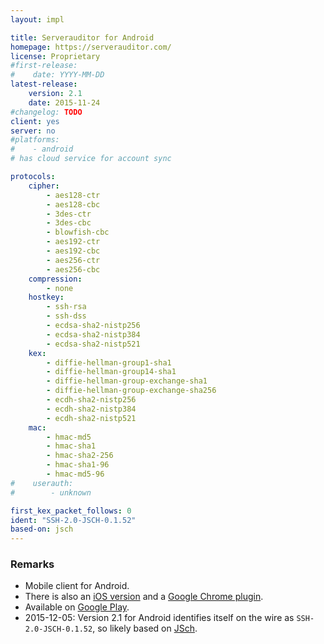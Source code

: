 ```yaml
---
layout: impl

title: Serverauditor for Android
homepage: https://serverauditor.com/
license: Proprietary
#first-release:
#    date: YYYY-MM-DD
latest-release:
    version: 2.1
    date: 2015-11-24
#changelog: TODO
client: yes
server: no
#platforms:
#    - android
# has cloud service for account sync

protocols:
    cipher:
        - aes128-ctr
        - aes128-cbc
        - 3des-ctr
        - 3des-cbc
        - blowfish-cbc
        - aes192-ctr
        - aes192-cbc
        - aes256-ctr
        - aes256-cbc
    compression:
        - none
    hostkey:
        - ssh-rsa
        - ssh-dss
        - ecdsa-sha2-nistp256
        - ecdsa-sha2-nistp384
        - ecdsa-sha2-nistp521
    kex:
        - diffie-hellman-group1-sha1
        - diffie-hellman-group14-sha1
        - diffie-hellman-group-exchange-sha1
        - diffie-hellman-group-exchange-sha256
        - ecdh-sha2-nistp256
        - ecdh-sha2-nistp384
        - ecdh-sha2-nistp521
    mac:
        - hmac-md5
        - hmac-sha1
        - hmac-sha2-256
        - hmac-sha1-96
        - hmac-md5-96
#    userauth:
#        - unknown

first_kex_packet_follows: 0
ident: "SSH-2.0-JSCH-0.1.52"
based-on: jsch
---
```

### Remarks

* Mobile client for Android.
* There is also an [iOS version](/impls/serverauditor-ios.html)
  and a [Google Chrome plugin](/impls/serverauditor-chrome.html).
* Available on
  [Google Play](https://play.google.com/store/apps/details?id=com.server.auditor.ssh.client).
* 2015-12-05: Version 2.1 for Android identifies itself on the wire
  as `SSH-2.0-JSCH-0.1.52`, so likely based on [JSch](/impls/jsch.html).
